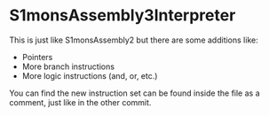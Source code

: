 # S1monsAssembly3Interpreter
This is just like S1monsAssembly2 but there are some additions like:
  - Pointers
  - More branch instructions
  - More logic instructions (and, or, etc.)

You can find the new instruction set can be found
inside the file as a comment, just like in the other
commit.